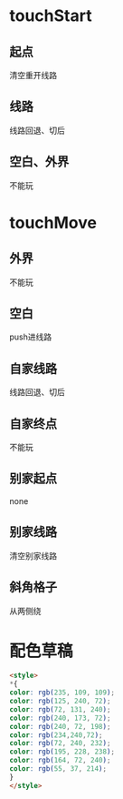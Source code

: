 # touchStart
## 起点
清空重开线路
## 线路
线路回退、切后
## 空白、外界
不能玩

# touchMove
## 外界
不能玩
## 空白
push进线路

## 自家线路
线路回退、切后
## 自家终点
不能玩
## 别家起点
none
## 别家线路
清空别家线路

## 斜角格子
从两侧绕

# 配色草稿
``` html
<style>
*{
color: rgb(235, 109, 109);
color: rgb(125, 240, 72);
color: rgb(72, 131, 240);
color: rgb(240, 173, 72);
color: rgb(240, 72, 198);
color: rgb(234,240,72);
color: rgb(72, 240, 232);
color: rgb(195, 228, 238);
color: rgb(164, 72, 240);
color: rgb(55, 37, 214);
}
</style>
```